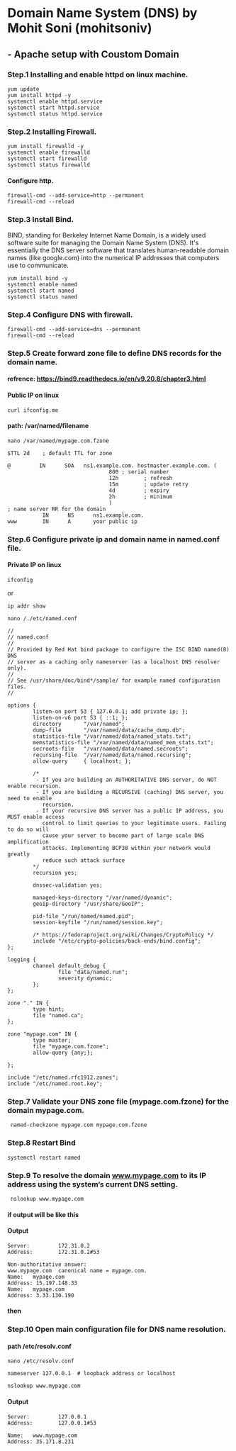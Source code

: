 # Domain Name System (DNS) by Mohit Soni (mohitsoniv)
## - Apache setup with Coustom Domain
### Step.1 Installing and enable httpd on linux machine.
```
yum update
yum install httpd -y
systemctl enable httpd.service
systemctl start httpd.service
systemctl status httpd.service
```
### Step.2 Installing Firewall.
```
yum install firewalld -y
systemctl enable firewalld
systemctl start firewalld
systemctl status firewalld
```
#### Configure http.
```
firewall-cmd --add-service=http --permanent
firewall-cmd --reload
```
### Step.3 Install Bind.
BIND, standing for Berkeley Internet Name Domain, is a widely used software suite for managing the Domain Name System (DNS). It's essentially the DNS server software that translates human-readable domain names (like google.com) into the numerical IP addresses that computers use to communicate.
```
yum install bind -y
systemctl enable named
systemctl start named
systemctl status named
```
### Step.4 Configure DNS with firewall.
```
firewall-cmd --add-service=dns --permanent
firewall-cmd --reload
```
### Step.5 Create forward zone file to define DNS records for the domain name.
#### refrence:  https://bind9.readthedocs.io/en/v9.20.8/chapter3.html
#### Public IP on linux
```
curl ifconfig.me 
```
#### path: /var/named/filename
```
nano /var/named/mypage.com.fzone
```
```
$TTL 2d    ; default TTL for zone

@         IN      SOA   ns1.example.com. hostmaster.example.com. (
                                800 ; serial number
                                12h        ; refresh
                                15m        ; update retry
                                4d         ; expiry
                                2h         ; minimum
                                )
; name server RR for the domain
           IN      NS      ns1.example.com.
www        IN      A       your public ip
```
### Step.6  Configure private ip and domain name in named.conf file.
#### Private IP on linux
```
ifconfig
```
or
```
ip addr show
```
```
nano /./etc/named.conf
```
```
//
// named.conf
//
// Provided by Red Hat bind package to configure the ISC BIND named(8) DNS
// server as a caching only nameserver (as a localhost DNS resolver only).
//
// See /usr/share/doc/bind*/sample/ for example named configuration files.
//

options {
        listen-on port 53 { 127.0.0.1; add private ip; };
        listen-on-v6 port 53 { ::1; };
        directory       "/var/named";
        dump-file       "/var/named/data/cache_dump.db";
        statistics-file "/var/named/data/named_stats.txt";
        memstatistics-file "/var/named/data/named_mem_stats.txt";
        secroots-file   "/var/named/data/named.secroots";
        recursing-file  "/var/named/data/named.recursing";
        allow-query     { localhost; };

        /* 
         - If you are building an AUTHORITATIVE DNS server, do NOT enable recursion.
         - If you are building a RECURSIVE (caching) DNS server, you need to enable 
           recursion. 
         - If your recursive DNS server has a public IP address, you MUST enable access 
           control to limit queries to your legitimate users. Failing to do so will
           cause your server to become part of large scale DNS amplification 
           attacks. Implementing BCP38 within your network would greatly
           reduce such attack surface 
        */
        recursion yes;

        dnssec-validation yes;

        managed-keys-directory "/var/named/dynamic";
        geoip-directory "/usr/share/GeoIP";

        pid-file "/run/named/named.pid";
        session-keyfile "/run/named/session.key";

        /* https://fedoraproject.org/wiki/Changes/CryptoPolicy */
        include "/etc/crypto-policies/back-ends/bind.config";
};

logging {
        channel default_debug {
                file "data/named.run";
                severity dynamic;
        };
};

zone "." IN {
        type hint;
        file "named.ca";
};

zone "mypage.com" IN {
        type master;
        file "mypage.com.fzone";
        allow-query {any;};

};

include "/etc/named.rfc1912.zones";
include "/etc/named.root.key";
```
### Step.7 Validate your DNS zone file (mypage.com.fzone) for the domain mypage.com.
```
 named-checkzone mypage.com mypage.com.fzone
```
### Step.8 Restart Bind 
```
systemctl restart named
```
### Step.9 To resolve the domain www.mypage.com to its IP address using the system’s current DNS setting.
```
 nslookup www.mypage.com
```
#### if output will be like this 
#### Output
```
Server:         172.31.0.2
Address:        172.31.0.2#53

Non-authoritative answer:
www.mypage.com  canonical name = mypage.com.
Name:   mypage.com
Address: 15.197.148.33
Name:   mypage.com
Address: 3.33.130.190
```
#### then
### Step.10 Open main configuration file for DNS name resolution.
#### path /etc/resolv.conf
```
nano /etc/resolv.conf
```
```
nameserver 127.0.0.1  # loopback address or localhost
```
```
nslookup www.mypage.com
```
#### Output
```
Server:         127.0.0.1
Address:        127.0.0.1#53

Name:   www.mypage.com
Address: 35.171.8.231
```
